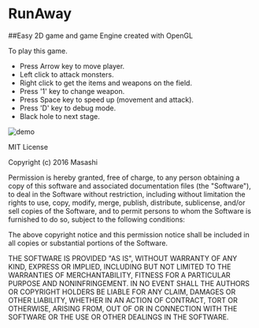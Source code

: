 # RunAway
##Easy 2D game and game Engine created with OpenGL

To play this game.

* Press Arrow key to move player.
* Left click to attack monsters.
* Right click to get the items and weapons on the field.
* Press '1' key to change weapon.
* Press Space key to speed up (movement and attack).
* Press 'D' key to debug mode.
* Black hole to next stage.



![demo](https://cloud.githubusercontent.com/assets/16845513/17687951/ecc50af6-632e-11e6-96cf-00a31be74240.gif)


MIT License

Copyright (c) 2016 Masashi

Permission is hereby granted, free of charge, to any person obtaining a copy
of this software and associated documentation files (the "Software"), to deal
in the Software without restriction, including without limitation the rights
to use, copy, modify, merge, publish, distribute, sublicense, and/or sell
copies of the Software, and to permit persons to whom the Software is
furnished to do so, subject to the following conditions:

The above copyright notice and this permission notice shall be included in all
copies or substantial portions of the Software.

THE SOFTWARE IS PROVIDED "AS IS", WITHOUT WARRANTY OF ANY KIND, EXPRESS OR
IMPLIED, INCLUDING BUT NOT LIMITED TO THE WARRANTIES OF MERCHANTABILITY,
FITNESS FOR A PARTICULAR PURPOSE AND NONINFRINGEMENT. IN NO EVENT SHALL THE
AUTHORS OR COPYRIGHT HOLDERS BE LIABLE FOR ANY CLAIM, DAMAGES OR OTHER
LIABILITY, WHETHER IN AN ACTION OF CONTRACT, TORT OR OTHERWISE, ARISING FROM,
OUT OF OR IN CONNECTION WITH THE SOFTWARE OR THE USE OR OTHER DEALINGS IN THE
SOFTWARE.
